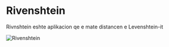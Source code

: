 # Rivenshtein
Rivnshtein eshte aplikacion qe e mate distancen e Levenshtein-it 

![Rivenshtein](https://github.com/seferbytyqi/Rivenshtein/assets/13500753/4fb8f31a-21c9-497f-a46c-e663801bd198)
